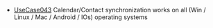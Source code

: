  * [UseCase043](UseCase043.md) Calendar/Contact synchronization works on all (Win / Linux / Mac / Android / IOs) operating systems
